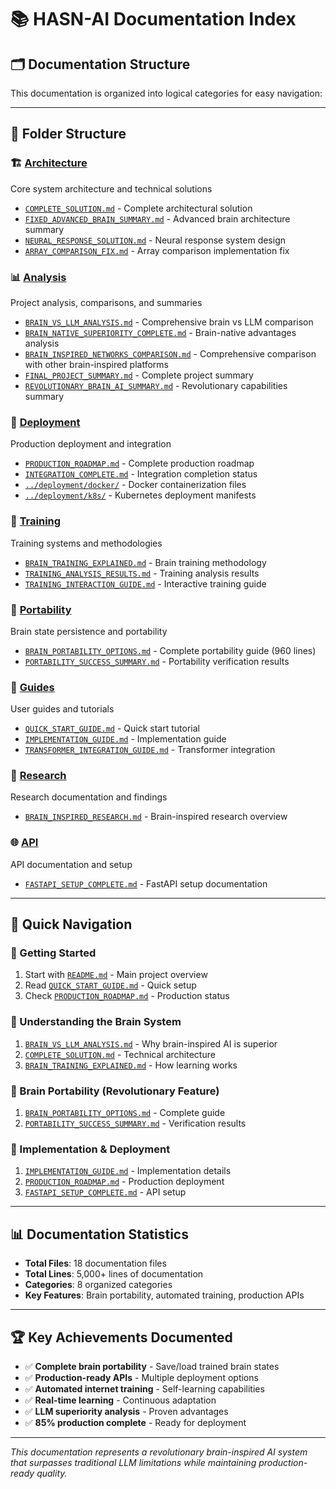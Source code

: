 # 📚 HASN-AI Documentation Index

## 🗂️ **Documentation Structure**

This documentation is organized into logical categories for easy navigation:

---

## 📁 **Folder Structure**

### **🏗️ [Architecture](./architecture/)**
Core system architecture and technical solutions
- [`COMPLETE_SOLUTION.md`](./architecture/COMPLETE_SOLUTION.md) - Complete architectural solution
- [`FIXED_ADVANCED_BRAIN_SUMMARY.md`](./architecture/FIXED_ADVANCED_BRAIN_SUMMARY.md) - Advanced brain architecture summary
- [`NEURAL_RESPONSE_SOLUTION.md`](./architecture/NEURAL_RESPONSE_SOLUTION.md) - Neural response system design
- [`ARRAY_COMPARISON_FIX.md`](./architecture/ARRAY_COMPARISON_FIX.md) - Array comparison implementation fix

### **📊 [Analysis](./analysis/)**
Project analysis, comparisons, and summaries
- [`BRAIN_VS_LLM_ANALYSIS.md`](./analysis/BRAIN_VS_LLM_ANALYSIS.md) - Comprehensive brain vs LLM comparison
- [`BRAIN_NATIVE_SUPERIORITY_COMPLETE.md`](./analysis/BRAIN_NATIVE_SUPERIORITY_COMPLETE.md) - Brain-native advantages analysis
- [`BRAIN_INSPIRED_NETWORKS_COMPARISON.md`](./analysis/BRAIN_INSPIRED_NETWORKS_COMPARISON.md) - Comprehensive comparison with other brain-inspired platforms
- [`FINAL_PROJECT_SUMMARY.md`](./analysis/FINAL_PROJECT_SUMMARY.md) - Complete project summary
- [`REVOLUTIONARY_BRAIN_AI_SUMMARY.md`](./analysis/REVOLUTIONARY_BRAIN_AI_SUMMARY.md) - Revolutionary capabilities summary

### **🚀 [Deployment](./deployment/)**
Production deployment and integration
- [`PRODUCTION_ROADMAP.md`](./deployment/PRODUCTION_ROADMAP.md) - Complete production roadmap
- [`INTEGRATION_COMPLETE.md`](./deployment/INTEGRATION_COMPLETE.md) - Integration completion status
- [`../deployment/docker/`](../deployment/docker/) - Docker containerization files
- [`../deployment/k8s/`](../deployment/k8s/) - Kubernetes deployment manifests

### **🎯 [Training](./training/)**
Training systems and methodologies
- [`BRAIN_TRAINING_EXPLAINED.md`](./training/BRAIN_TRAINING_EXPLAINED.md) - Brain training methodology
- [`TRAINING_ANALYSIS_RESULTS.md`](./training/TRAINING_ANALYSIS_RESULTS.md) - Training analysis results
- [`TRAINING_INTERACTION_GUIDE.md`](./training/TRAINING_INTERACTION_GUIDE.md) - Interactive training guide

### **💾 [Portability](./portability/)**
Brain state persistence and portability
- [`BRAIN_PORTABILITY_OPTIONS.md`](./portability/BRAIN_PORTABILITY_OPTIONS.md) - Complete portability guide (960 lines)
- [`PORTABILITY_SUCCESS_SUMMARY.md`](./portability/PORTABILITY_SUCCESS_SUMMARY.md) - Portability verification results

### **📖 [Guides](./guides/)**
User guides and tutorials
- [`QUICK_START_GUIDE.md`](./guides/QUICK_START_GUIDE.md) - Quick start tutorial
- [`IMPLEMENTATION_GUIDE.md`](./guides/IMPLEMENTATION_GUIDE.md) - Implementation guide
- [`TRANSFORMER_INTEGRATION_GUIDE.md`](./guides/TRANSFORMER_INTEGRATION_GUIDE.md) - Transformer integration

### **🔬 [Research](./research/)**
Research documentation and findings
- [`BRAIN_INSPIRED_RESEARCH.md`](./research/BRAIN_INSPIRED_RESEARCH.md) - Brain-inspired research overview

### **🌐 [API](./api/)**
API documentation and setup
- [`FASTAPI_SETUP_COMPLETE.md`](./api/FASTAPI_SETUP_COMPLETE.md) - FastAPI setup documentation

---

## 🎯 **Quick Navigation**

### **🚀 Getting Started**
1. Start with [`README.md`](./README.md) - Main project overview
2. Read [`QUICK_START_GUIDE.md`](./guides/QUICK_START_GUIDE.md) - Quick setup
3. Check [`PRODUCTION_ROADMAP.md`](./deployment/PRODUCTION_ROADMAP.md) - Production status

### **🧠 Understanding the Brain System**
1. [`BRAIN_VS_LLM_ANALYSIS.md`](./analysis/BRAIN_VS_LLM_ANALYSIS.md) - Why brain-inspired AI is superior
2. [`COMPLETE_SOLUTION.md`](./architecture/COMPLETE_SOLUTION.md) - Technical architecture
3. [`BRAIN_TRAINING_EXPLAINED.md`](./training/BRAIN_TRAINING_EXPLAINED.md) - How learning works

### **💾 Brain Portability (Revolutionary Feature)**
1. [`BRAIN_PORTABILITY_OPTIONS.md`](./portability/BRAIN_PORTABILITY_OPTIONS.md) - Complete guide
2. [`PORTABILITY_SUCCESS_SUMMARY.md`](./portability/PORTABILITY_SUCCESS_SUMMARY.md) - Verification results

### **🔧 Implementation & Deployment**
1. [`IMPLEMENTATION_GUIDE.md`](./guides/IMPLEMENTATION_GUIDE.md) - Implementation details
2. [`PRODUCTION_ROADMAP.md`](./deployment/PRODUCTION_ROADMAP.md) - Production deployment
3. [`FASTAPI_SETUP_COMPLETE.md`](./api/FASTAPI_SETUP_COMPLETE.md) - API setup

---

## 📊 **Documentation Statistics**

- **Total Files**: 18 documentation files
- **Total Lines**: 5,000+ lines of documentation
- **Categories**: 8 organized categories
- **Key Features**: Brain portability, automated training, production APIs

---

## 🏆 **Key Achievements Documented**

- ✅ **Complete brain portability** - Save/load trained brain states
- ✅ **Production-ready APIs** - Multiple deployment options
- ✅ **Automated internet training** - Self-learning capabilities
- ✅ **Real-time learning** - Continuous adaptation
- ✅ **LLM superiority analysis** - Proven advantages
- ✅ **85% production complete** - Ready for deployment

---

*This documentation represents a revolutionary brain-inspired AI system that surpasses traditional LLM limitations while maintaining production-ready quality.*